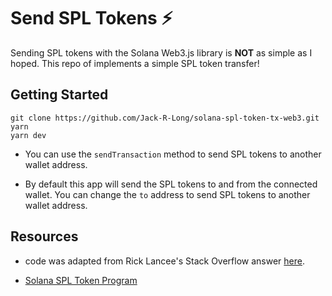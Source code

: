 # Send SPL Tokens  ⚡

Sending SPL tokens with the Solana Web3.js library is **NOT** as simple as I hoped.  This repo of implements a simple SPL token transfer! 

## Getting Started
```
git clone https://github.com/Jack-R-Long/solana-spl-token-tx-web3.git
yarn
yarn dev
```

- You can use the `sendTransaction` method to send SPL tokens to another wallet address. 

- By default this app will send the SPL tokens to and from the connected wallet.  You can change the `to` address to send SPL tokens to another wallet address.

## Resources

- code was adapted from Rick Lancee's Stack Overflow answer [here](https://stackoverflow.com/questions/70224185/how-to-transfer-custom-spl-token-by-solana-web3-js-and-solana-sol-wallet-ad/).

- [Solana SPL Token Program](https://spl.solana.com/token)